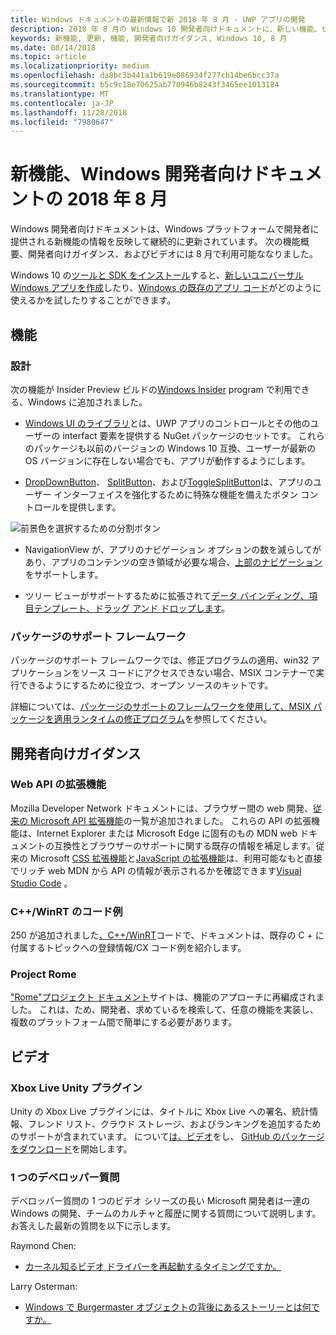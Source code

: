 ```yaml
---
title: Windows ドキュメントの最新情報で新 2018 年 8 月 - UWP アプリの開発
description: 2018 年 8 月の Windows 10 開発者向けドキュメントに、新しい機能、ビデオ、サンプル、および開発者向けガイダンスが追加されました。
keywords: 新機能, 更新, 機能, 開発者向けガイダンス, Windows 10, 8 月
ms.date: 08/14/2018
ms.topic: article
ms.localizationpriority: medium
ms.openlocfilehash: da8bc3b441a1b619e086934f277cb14be6bcc37a
ms.sourcegitcommit: b5c9c18e70625ab770946b8243f3465ee1013184
ms.translationtype: MT
ms.contentlocale: ja-JP
ms.lasthandoff: 11/28/2018
ms.locfileid: "7980647"
---
```

# <a name="whats-new-in-the-windows-developer-docs-in-august-2018"></a>新機能、Windows 開発者向けドキュメントの 2018 年 8 月

Windows 開発者向けドキュメントは、Windows プラットフォームで開発者に提供される新機能の情報を反映して継続的に更新されています。 次の機能概要、開発者向けガイダンス、およびビデオには 8 月で利用可能ななりました。

Windows 10 の[ツールと SDK をインストール](http://go.microsoft.com/fwlink/?LinkId=821431)すると、[新しいユニバーサル Windows アプリを作成](../get-started/create-uwp-apps.md)したり、[Windows の既存のアプリ コード](../porting/index.md)がどのように使えるかを試したりすることができます。

## <a name="features"></a>機能

### <a name="design"></a>設計

次の機能が Insider Preview ビルドの[Windows Insider](https://insider.windows.com/) program で利用できる、Windows に追加されました。

* [Windows UI のライブラリ](https://aka.ms/winui-docs)とは、UWP アプリのコントロールとその他のユーザーの interfact 要素を提供する NuGet パッケージのセットです。 これらのパッケージも以前のバージョンの Windows 10 互換、ユーザーが最新の OS バージョンに存在しない場合でも、アプリが動作するようにします。

* [DropDownButton](../design/controls-and-patterns/buttons.md#create-a-drop-down-button)、 [SplitButton](../design/controls-and-patterns/buttons.md#create-a-split-button)、および[ToggleSplitButton](../design/controls-and-patterns/buttons.md#create-a-toggle-split-button)は、アプリのユーザー インターフェイスを強化するために特殊な機能を備えたボタン コントロールを提供します。

![前景色を選択するための分割ボタン](../design/controls-and-patterns/images/split-button-rtb.png)

* NavigationView が、アプリのナビゲーション オプションの数を減らしてがあり、アプリのコンテンツの空き領域が必要な場合、[上部のナビゲーション](../design/controls-and-patterns/navigationview.md)をサポートします。

* ツリー ビューがサポートするために拡張されて[データ バインディング、項目テンプレート、ドラッグ アンド ドロップします](../design/controls-and-patterns/tree-view.md)。

### <a name="package-support-framework"></a>パッケージのサポート フレームワーク

パッケージのサポート フレームワークでは、修正プログラムの適用、win32 アプリケーションをソース コードにアクセスできない場合、MSIX コンテナーで実行できるようにするために役立つ、オープン ソースのキットです。

詳細については、[パッケージのサポートのフレームワークを使用して、MSIX パッケージを適用ランタイムの修正プログラム](../porting/package-support-framework.md)を参照してください。

## <a name="developer-guidance"></a>開発者向けガイダンス

### <a name="web-api-extensions"></a>Web API の拡張機能

Mozilla Developer Network ドキュメントには、ブラウザー間の web 開発、[従来の Microsoft API 拡張機能](https://developer.mozilla.org/docs/Web/API/Microsoft_API_extensions)の一覧が追加されました。 これらの API の拡張機能は、Internet Explorer または Microsoft Edge に固有のもの MDN web ドキュメントの互換性とブラウザーのサポートに関する既存の情報を補足します。従来の Microsoft [CSS 拡張機能](https://developer.mozilla.org/docs/Web/CSS/Microsoft_Extensions)と[JavaScript の拡張機能](https://developer.mozilla.org/docs/Web/JavaScript/Microsoft_JavaScript_extensions)は、利用可能なもと直接でリッチ web MDN から API の情報が表示されるかを確認できます[Visual Studio Code](https://code.visualstudio.com/updates/v1_25#_new-css-pseudo-selectors-and-pseudo-elements-from-mdn) 。

### <a name="cwinrt-code-examples"></a>C++/WinRT のコード例

250 が追加されました[、C++/WinRT](../cpp-and-winrt-apis/index.md)コードで、ドキュメントは、既存の C + に付属するトピックへの登録情報/CX コード例を紹介します。

### <a name="project-rome"></a>Project Rome

["Rome"プロジェクト ドキュメント](https://docs.microsoft.com/windows/project-rome/)サイトは、機能のアプローチに再編成されました。 これは、ため、開発者、求めているを検索して、任意の機能を実装し、複数のプラットフォーム間で簡単にする必要があります。

## <a name="videos"></a>ビデオ

### <a name="xbox-live-unity-plugin"></a>Xbox Live Unity プラグイン

Unity の Xbox Live プラグインには、タイトルに Xbox Live への署名、統計情報、フレンド リスト、クラウド ストレージ、およびランキングを追加するためのサポートが含まれています。 について[は、ビデオ](https://youtu.be/fVQZ-YgwNpY)をし、 [GitHub のパッケージをダウンロード](https://aka.ms/UnityPlugin)を開始します。

### <a name="one-dev-question"></a>1 つのデベロッパー質問

デベロッパー質問の 1 つのビデオ シリーズの長い Microsoft 開発者は一連の Windows の開発、チームのカルチャと履歴に関する質問について説明します。 お答えした最新の質問を以下に示します。

Raymond Chen:

* [カーネル知るビデオ ドライバーを再起動するタイミングですか。](https://youtu.be/3SNAdyO1l5c)

Larry Osterman:

* [Windows で Burgermaster オブジェクトの背後にあるストーリーとは何ですか。](https://youtu.be/0TDSbyAIvX0)